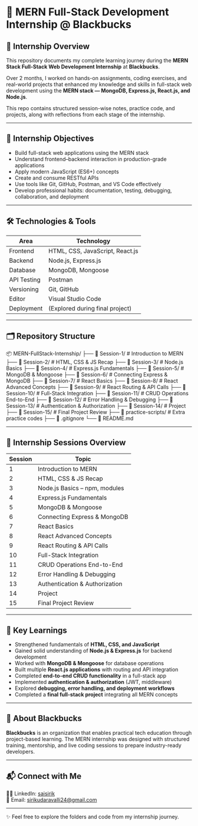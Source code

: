 # 🚀 MERN Full-Stack Development Internship @ Blackbucks

## 📖 Internship Overview

This repository documents my complete learning journey during the **MERN Stack Full-Stack Web Development Internship** at **Blackbucks**.  

Over 2 months, I worked on hands-on assignments, coding exercises, and real-world projects that enhanced my knowledge and skills in full-stack web development using the **MERN stack — MongoDB, Express.js, React.js, and Node.js**.  

This repo contains structured session-wise notes, practice code, and projects, along with reflections from each stage of the internship.

---

## 🎯 Internship Objectives

- Build full-stack web applications using the MERN stack  
- Understand frontend–backend interaction in production-grade applications  
- Apply modern JavaScript (ES6+) concepts  
- Create and consume RESTful APIs  
- Use tools like Git, GitHub, Postman, and VS Code effectively  
- Develop professional habits: documentation, testing, debugging, collaboration, and deployment  

---

## 🛠️ Technologies & Tools

| Area       | Technology |
|------------|------------|
| Frontend   | HTML, CSS, JavaScript, React.js |
| Backend    | Node.js, Express.js |
| Database   | MongoDB, Mongoose |
| API Testing| Postman |
| Versioning | Git, GitHub |
| Editor     | Visual Studio Code |
| Deployment | (Explored during final project) |

---

## 🗂️ Repository Structure

📦 MERN-FullStack-Internship/
├── 📂 Session-1/ # Introduction to MERN
├── 📂 Session-2/ # HTML, CSS & JS Recap
├── 📂 Session-3/ # Node.js Basics
├── 📂 Session-4/ # Express.js Fundamentals
├── 📂 Session-5/ # MongoDB & Mongoose
├── 📂 Session-6/ # Connecting Express & MongoDB
├── 📂 Session-7/ # React Basics
├── 📂 Session-8/ # React Advanced Concepts
├── 📂 Session-9/ # React Routing & API Calls
├── 📂 Session-10/ # Full-Stack Integration
├── 📂 Session-11/ # CRUD Operations End-to-End
├── 📂 Session-12/ # Error Handling & Debugging
├── 📂 Session-13/ # Authentication & Authorization
├── 📂 Session-14/ # Project
├── 📂 Session-15/ # Final Project Review
├── 📂 practice-scripts/ # Extra practice codes
├── 📄 .gitignore
└── 📄 README.md

---

## 📆 Internship Sessions Overview

| Session | Topic |
|---------|-----------------------------------------------|
| 1       | Introduction to MERN |
| 2       | HTML, CSS & JS Recap |
| 3       | Node.js Basics – npm, modules |
| 4       | Express.js Fundamentals |
| 5       | MongoDB & Mongoose |
| 6       | Connecting Express & MongoDB |
| 7       | React Basics |
| 8       | React Advanced Concepts |
| 9       | React Routing & API Calls |
| 10      | Full-Stack Integration |
| 11      | CRUD Operations End-to-End |
| 12      | Error Handling & Debugging |
| 13      | Authentication & Authorization |
| 14      | Project |
| 15      | Final Project Review |

---

## 📝 Key Learnings

- Strengthened fundamentals of **HTML, CSS, and JavaScript**  
- Gained solid understanding of **Node.js & Express.js** for backend development  
- Worked with **MongoDB & Mongoose** for database operations  
- Built multiple **React.js applications** with routing and API integration  
- Completed **end-to-end CRUD functionality** in a full-stack app  
- Implemented **authentication & authorization** (JWT, middleware)  
- Explored **debugging, error handling, and deployment workflows**  
- Completed a **final full-stack project** integrating all MERN concepts  

---

## 💼 About Blackbucks

**Blackbucks** is an organization that enables practical tech education through project-based learning. The MERN internship was designed with structured training, mentorship, and live coding sessions to prepare industry-ready developers.

---

## 📬 Connect with Me

👩‍💻 LinkedIn: [saisirik](https://linkedin.com/in/saisirik)  
📧 Email: sirikudaravalli24@gmail.com  

---

✨ Feel free to explore the folders and code from my internship journey.  


